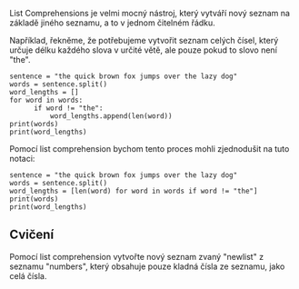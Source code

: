 List Comprehensions je velmi mocný nástroj, který vytváří nový seznam na základě jiného seznamu, a to v jednom čitelném řádku.

Například, řekněme, že potřebujeme vytvořit seznam celých čísel, který určuje délku každého slova v určité větě, ale pouze pokud to slovo není "the".

    sentence = "the quick brown fox jumps over the lazy dog"
    words = sentence.split()
    word_lengths = []
    for word in words:
          if word != "the":
              word_lengths.append(len(word))
    print(words)
    print(word_lengths)

Pomocí list comprehension bychom tento proces mohli zjednodušit na tuto notaci:

    sentence = "the quick brown fox jumps over the lazy dog"
    words = sentence.split()
    word_lengths = [len(word) for word in words if word != "the"]
    print(words)
    print(word_lengths)

Cvičení
--------

Pomocí list comprehension vytvořte nový seznam zvaný "newlist" z seznamu "numbers", který obsahuje pouze kladná čísla ze seznamu, jako celá čísla.